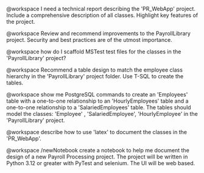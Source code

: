 @workspace I need a technical report describing the 'PR_WebApp' project. Include a comprehensive description of all classes. Highlight key features of the project.

@workspace Review and recommend improvements to the PayrollLibrary project. Security and best practices are of the utmost importance. 

@workspace how do I scaffold MSTest test files for the classes in the 'PayrollLibrary' project?

@workspace Recommend a table design to match the employee class hierarchy in the 'PayrollLibrary' project folder. Use T-SQL to create the tables.

@workspace show me PostgreSQL commands to create an 'Employees' table with a one-to-one relationship to an 'HourlyEmployees' table and a one-to-one relationship to a 'SalariedEmployees' table. The tables should model the classes: 'Employee' , 'SalariedEmployee', 'HourlyEmployee' in the 'PayrollLibrary' project.

@workspace describe how to use 'latex' to document the classes in the 'PR_WebApp'.

@workspace /newNotebook create a notebook to help me document the design of a new Payroll Processing  project. The project will be written in Python 3.12 or greater with PyTest and selenium. The UI will be web based.

